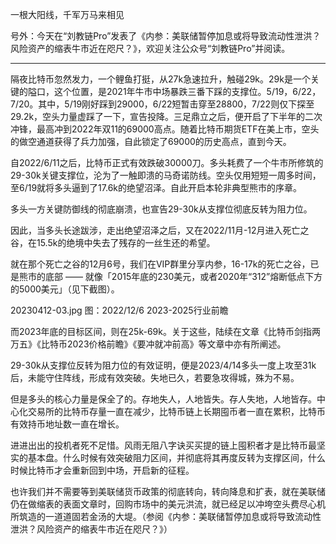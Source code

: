 

一根大阳线，千军万马来相见

号外：今天在“刘教链Pro”发表了《内参：美联储暂停加息或将导致流动性泄洪？风险资产的缩表牛市近在咫尺？》，欢迎关注公众号“刘教链Pro”并阅读。

* * *

隔夜比特币忽然发力，一个鲤鱼打挺，从27k急速拉升，触碰29k。29k是一个关键的隘口，这个位置，是2021年牛市中场暴跌三番下踩的支撑位。5/19，6/22，7/20。其中，5/19刚好踩到29000，6/22短暂击穿至28800，7/22则仅下探至29.2k，空头力量虚踩了一下，宣告投降。三足鼎立之后，便开启了下半年的二次冲锋，最高冲到2022年双11的69000高点。随着比特币期货ETF在美上市，空头的做空通道获得了兵力加强，自此锁定了69000的历史高点，直到今天。

自2022/6/11之后，比特币正式有效跌破30000刀。多头耗费了一个牛市所修筑的29-30k关键支撑位，沦为了一触即溃的马奇诺防线。空头仅用短短一周多时间，至6/19就将多头逼到了17.6k的绝望沼泽。自此开启本轮非典型熊市的序章。

多头一方关键防御线的彻底崩溃，也宣告29-30k从支撑位彻底反转为阻力位。

因此，当多头长途跋涉，走出绝望沼泽之后，又在2022/11月-12月进入死亡之谷，在15.5k的绝境中失去了残存的一丝生还的希望。

就在那个死亡之谷的12月6号，我们在VIP群里分享内参，16-17k的死亡之谷，已是熊市的底部 —— 就像「2015年底的230美元，或者2020年“312”熔断低点下方的5000美元」（见下截图）。

20230412-03.jpg
图：2022/12/6 2023-2025行业前瞻

而2023年底的目标区间，则在25k-69k。关于这些，陆续在文章《比特币剑指两万五》《比特币2023价格前瞻》《要冲就冲前高》等文章中亦有所阐述。

29-30k从支撑位反转为阻力位的有效证明，便是2023/4/14多头一度上攻至31k后，未能守住阵线，形成有效突破。失地已久，若要急攻得城，殊为不易。

但是多头的核心力量是保全了的。存地失人，人地皆失。存人失地，人地皆存。中心化交易所的比特币存量一直在减少，比特币链上长期囤币者一直在累积，比特币有效持币地址数一直在增长。

进进出出的投机者死不足惜。风雨无阻八字诀买买提的链上囤积者才是比特币最坚实的基本盘。什么时候有效突破阻力区间，并彻底将其再度反转为支撑区间，什么时候比特币才会重新回到中场，开启新的征程。

也许我们并不需要等到美联储货币政策的彻底转向，转向降息和扩表，就在美联储仍在做缩表的表面文章时，回购市场中的美元洪流，就已经足以冲垮空头费尽心机所筑造的一道道固若金汤的大堤。（参阅《内参：美联储暂停加息或将导致流动性泄洪？风险资产的缩表牛市近在咫尺？》）


